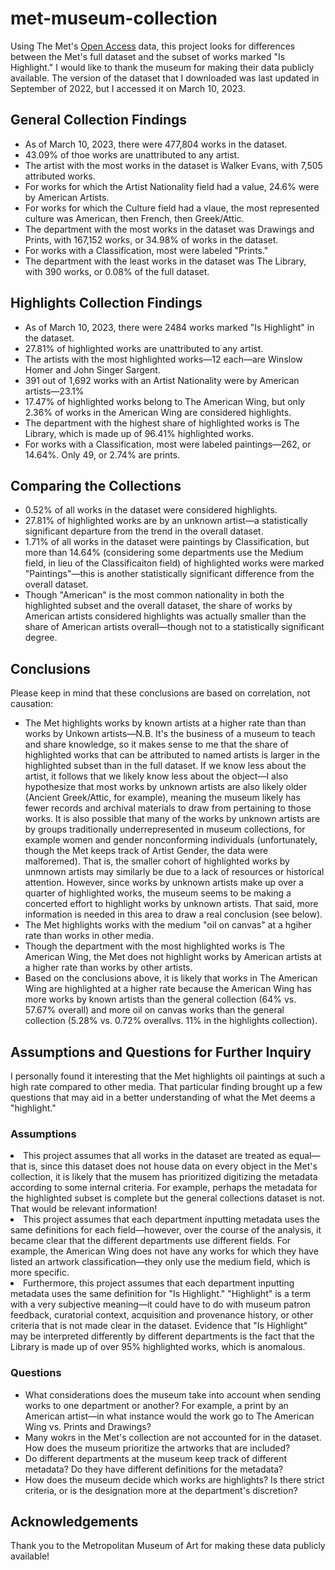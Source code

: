 # met-museum-collection
<p>Using The Met's <a href="https://github.com/metmuseum/openaccess">Open Access</a> data, this project looks for differences between the Met's full dataset and the subset of works marked "Is Highlight." I would like to thank the museum for making their data publicly available. The version of the dataset that I downloaded was last updated in September of 2022, but I accessed it on March 10, 2023.</p>

<h2>General Collection Findings</h2>
<ul>
<li>As of March 10, 2023, there were 477,804 works in the dataset.</li>
<li>43.09% of thoe works are unattributed to any artist.</li>
<li>The artist with the most works in the dataset is Walker Evans, with 7,505 attributed works.</li>
<li>For works for which the Artist Nationality field had a value, 24.6% were by American Artists.</li>
<li>For works for which the Culture field had a vlaue, the most represented culture was American, then French, then Greek/Attic.</li>
<li>The department with the most works in the dataset was Drawings and Prints, with 167,152 works, or 34.98% of works in the dataset.</li>
<li>For works with a Classification, most were labeled "Prints."</li>
<li>The department with the least works in the dataset was The Library, with 390 works, or 0.08% of the full dataset.</li>
</ul>

<h2>Highlights Collection Findings</h2>
<ul>
<li>As of March 10, 2023, there were 2484 works marked "Is Highlight" in the dataset.</li>
<li>27.81% of highlighted works are unattributed to any artist.</li>
<li>The artists with the most highlighted works—12 each—are Winslow Homer and John Singer Sargent.</li>
<li>391 out of 1,692 works with an Artist Nationality were by American artists—23.1%</li>
<li>17.47% of highlighted works belong to The American Wing, but only 2.36% of works in the American Wing are considered highlights.</li>
<li>The department with the highest share of highlighted works is The Library, which is made up of 96.41% highlighted works.</li>
<li>For works with a Classification, most were labeled paintings—262, or 14.64%. Only 49, or 2.74% are prints.</li>
</ul>

<h2>Comparing the Collections</h2>
<ul>
<li>0.52% of all works in the dataset were considered highlights.</li>
<li>27.81% of highlighted works are by an unknown artist—a statistically significant departure from the trend in the overall dataset.</li>
<li>1.71% of all works in the dataset were paintings by Classification, but more than 14.64% (considering some departments use the Medium field, in lieu of the Classificaiton field) of highlighted works were marked "Paintings"—this is another statistically significant difference from the overall dataset. </li>
<li>Though "American" is the most common nationality in both the highlighted subset and the overall dataset, the share of works by American artists considered highlights was actually smaller than the share of American artists overall—though not to a statistically significant degree.</li>
</ul>


<h2>Conclusions</h2>
<p>Please keep in mind that these conclusions are based on correlation, not causation:</p>
<ul>
<li>The Met highlights works by known artists at a higher rate than than works by Unkown artists—N.B. It's the business of a museum to teach and share knowledge, so it makes sense to me that the share of highlighted works that can be attributed to named artists is larger in the highlighted subset than in the full dataset. If we know less about the artist, it follows that we likely know less about the object—I also hypothesize that most works by unknown artists are also likely older (Ancient Greek/Attic, for example), meaning the museum likely has fewer records and archival materials to draw from pertaining to those works. It is also possible that many of the works by unknown artists are by groups traditionally underrepresented in museum collections, for example women and gender nonconforming individuals (unfortunately, though the Met keeps track of Artist Gender, the data were malforemed). That is, the smaller cohort of highlighted works by unmnown artists may similarly be due to a lack of resources or historical attention. However, since works by unknown artists make up over a quarter of highlighted works, the museum seems to be making a concerted effort to highlight works by unknown artists. That said, more information is needed in this area to draw a real conclusion (see below).</li>
<li>The Met highlights works with the medium "oil on canvas" at a hgiher rate than works in other media.</li>
<li>Though the department with the most highlighted works is The American Wing, the Met does not highlight works by American artists at a higher rate than works by other artists.</li>
<li>Based on the conclusions above, it is likely that works in The American Wing are highlighted at a higher rate because the American Wing has more works by known artists than the general collection (64% vs. 57.67% overall) and more oil on canvas works than the general collection (5.28% vs. 0.72% overallvs. 11% in the highlights collection).</li>
</ul>


<h2>Assumptions and Questions for Further Inquiry</h2>
<p>I personally found it interesting that the Met highlights oil paintings at such a high rate compared to other media. That particular finding brought up a few questions that may aid in a better understanding of what the Met deems a "highlight."</p>
<h3>Assumptions</h3
<ul>
<li>This project assumes that all works in the dataset are treated as equal—that is, since this dataset does not house data on every object in the Met's collection, it is likely that the musem has prioritized digitizing the metadata according to some internal criteria. For example, perhaps the metadata for the highlighted subset is complete but the general collections dataset is not. That would be relevant information!</li>
<li>This project assumes that each department inputting metadata uses the same definitions for each field—however, over the course of the analysis, it became clear that the different departments use different fields. For example, the American Wing does not have any works for which they have listed an artwork classification—they only use the medium field, which is more specific.</li>
<li>Furthermore, this project assumes that each department inputting metadata uses the same definition for "Is Highlight." "Highlight" is a term with a very subjective meaning—it could have to do with museum patron feedback, curatorial context, acquisition and provenance history, or other criteria that is not made clear in the dataset. Evidence that "Is Highlight" may be interpreted differently by different departments is the fact that the Library is made up of over 95% highlighted works, which is anomalous.</li>
</ul>
<h3>Questions</h3> 
<ul>
<li>What considerations does the museum take into account when sending works to one department or another? For example, a print by an American artist—in what instance would the work go to The American Wing vs. Prints and Drawings?</li>
<li>Many wokrs in the Met's collection are not accounted for in the dataset. How does the museum prioritize the artworks that are included?</li>
<li>Do different departments at the museum keep track of different metadata? Do they have different definitions for the metadata?</li>
<li>How does the museum decide which works are highlights? Is there strict criteria, or is the designation more at the department's discretion?</li>
</ul>

<h2>Acknowledgements</h2>
<p>Thank you to the Metropolitan Museum of Art for making these data publicly available!</p>
